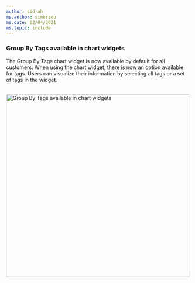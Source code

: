```yaml
---
author: sid-ah
ms.author: simerzou
ms.date: 02/04/2021
ms.topic: include
---
```


### Group By Tags available in chart widgets

The Group By Tags chart widget is now available by default for all customers. When using the chart widget, there is now an option available for tags. Users can visualize their information by selecting all tags or a set of tags in the widget.  

<br><img src="../../media/182-reporting.gif" alt="Group By Tags available in chart widgets" width="500">